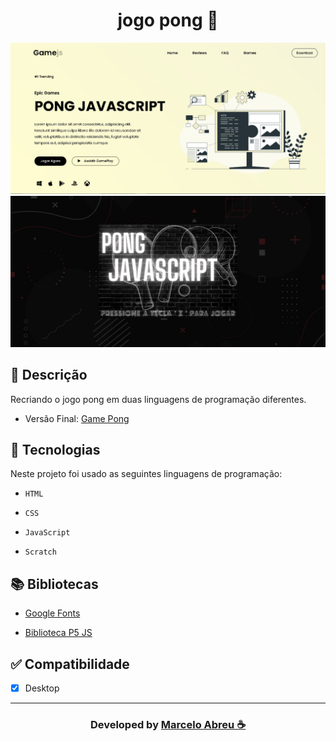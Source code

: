 <h1 align="center"> jogo pong 🏓</h1>

<img src="img-backg/img-site.png" alt="img" style="zoom: 50%;"/>  

<img src="img-backg/img-sitte.png" alt="img" style="zoom: 50%;"/>    

## 📝 Descrição
Recriando o jogo pong em duas linguagens de programação diferentes.

- Versão Final: [Game Pong](https://marcelo-abreeu.github.io/Pong-JavaScript/)

## 🚀 Tecnologias

Neste projeto foi usado as seguintes linguagens de programação:

- `HTML`

- `CSS`

- `JavaScript`

- `Scratch`


## 📚 Bibliotecas

- [Google Fonts](https://fonts.google.com/)

- [Biblioteca P5 JS](https://p5js.org/)

## ✅ Compatibilidade
- [x] Desktop

-----

<h3 align="center"> Developed by <a href="#">Marcelo Abreu ☕</a></h3>
